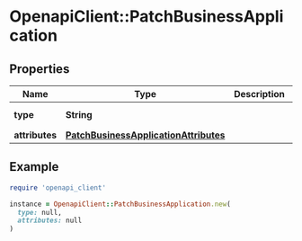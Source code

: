 # OpenapiClient::PatchBusinessApplication

## Properties

| Name | Type | Description | Notes |
| ---- | ---- | ----------- | ----- |
| **type** | **String** |  | [default to &#39;businessApplication&#39;] |
| **attributes** | [**PatchBusinessApplicationAttributes**](PatchBusinessApplicationAttributes.md) |  |  |

## Example

```ruby
require 'openapi_client'

instance = OpenapiClient::PatchBusinessApplication.new(
  type: null,
  attributes: null
)
```


